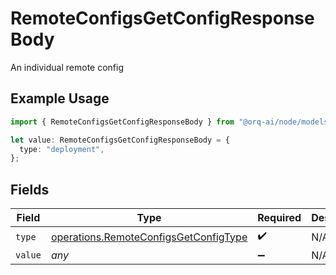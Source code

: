 # RemoteConfigsGetConfigResponseBody

An individual remote config

## Example Usage

```typescript
import { RemoteConfigsGetConfigResponseBody } from "@orq-ai/node/models/operations";

let value: RemoteConfigsGetConfigResponseBody = {
  type: "deployment",
};
```

## Fields

| Field                                                                                          | Type                                                                                           | Required                                                                                       | Description                                                                                    |
| ---------------------------------------------------------------------------------------------- | ---------------------------------------------------------------------------------------------- | ---------------------------------------------------------------------------------------------- | ---------------------------------------------------------------------------------------------- |
| `type`                                                                                         | [operations.RemoteConfigsGetConfigType](../../models/operations/remoteconfigsgetconfigtype.md) | :heavy_check_mark:                                                                             | N/A                                                                                            |
| `value`                                                                                        | *any*                                                                                          | :heavy_minus_sign:                                                                             | N/A                                                                                            |